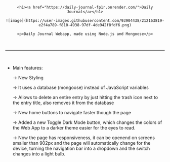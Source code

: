 <div align="center">

    <h1><a href="https://daily-journal-fp1r.onrender.com/">Daily Journal</a></h1>

    ![image](https://user-images.githubusercontent.com/93904438/212163819-e2f4a789-f810-4938-97df-4de942f8fdf6.png)

    <p>Daily Journal Webapp, made using Node.js and Mongoose</p>

</div>

</br>

---

</br>

- Main features:

    -> New Styling

    -> It uses a database (mongoose) instead of JavaScript variables
    
    -> Allows to delete an entire entry by just hitting the trash icon next to the entry title, also removes it from the database
    
    -> New home buttons to navigate faster though the page
    
    -> Added a new Toggle Dark Mode button, which changes the colors of the Web App to a darker theme easier for the eyes to read.
    
    -> Now the page has responsiveness, it can be openend on screens smaller than 902px and the page will automatically change for the device, turning the navigation bar        into a dropdown and the switch changes into a light bulb.
